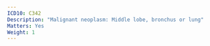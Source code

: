 ```yaml
---
ICD10: C342
Description: "Malignant neoplasm: Middle lobe, bronchus or lung"
Matters: Yes
Weight: 1
---
```

